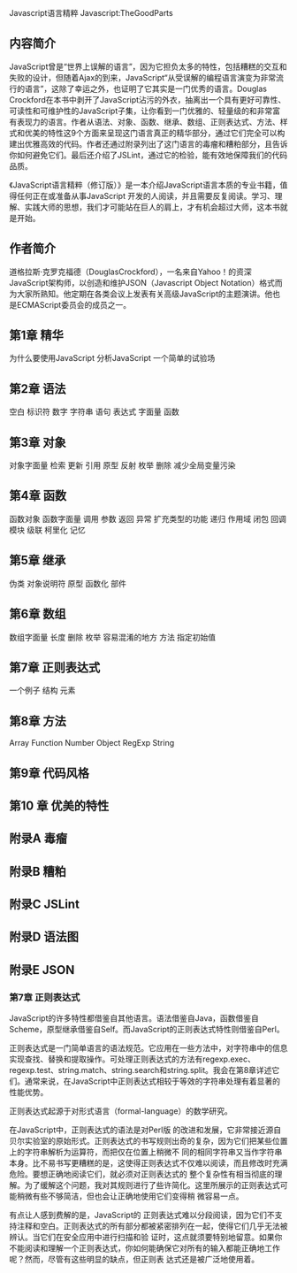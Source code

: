 Javascript语言精粹
Javascript:TheGoodParts

## 内容简介

JavaScript曾是“世界上误解的语言”，因为它担负太多的特性，包括糟糕的交互和失败的设计，但随着Ajax的到来，JavaScript“从受误解的编程语言演变为非常流行的语言”，这除了幸运之外，也证明了它其实是一门优秀的语言。Douglas Crockford在本书中剥开了JavaScript沾污的外衣，抽离出一个具有更好可靠性、可读性和可维护性的JavaScript子集，让你看到一门优雅的、轻量级的和非常富有表现力的语言。作者从语法、对象、函数、继承、数组、正则表达式、方法、样式和优美的特性这9个方面来呈现这门语言真正的精华部分，通过它们完全可以构建出优雅高效的代码。作者还通过附录列出了这门语言的毒瘤和糟粕部分，且告诉你如何避免它们。最后还介绍了JSLint，通过它的检验，能有效地保障我们的代码品质。

《JavaScript语言精粹（修订版）》是一本介绍JavaScript语言本质的专业书籍，值得任何正在或准备从事JavaScript 开发的人阅读，并且需要反复阅读。学习、理解、实践大师的思想，我们才可能站在巨人的肩上，才有机会超过大师，这本书就是开始。

## 作者简介

道格拉斯·克罗克福德（DouglasCrockford），一名来自Yahoo！的资深JavaScript架构师，以创造和维护JSON（Javascript Object Notation）格式而为大家所熟知。他定期在各类会议上发表有关高级JavaScript的主题演讲。他也是ECMAScript委员会的成员之一。

## 第1章 精华
为什么要使用JavaScript
分析JavaScript
一个简单的试验场
## 第2章 语法
空白
标识符
数字
字符串
语句
表达式
字面量
函数

## 第3章 对象
对象字面量
检索
更新
引用
原型
反射
枚举
删除
减少全局变量污染

## 第4章 函数
函数对象
函数字面量
调用
参数
返回
异常
扩充类型的功能
递归
作用域
闭包
回调
模块
级联
柯里化
记忆

## 第5章 继承
伪类
对象说明符
原型
函数化
部件

## 第6章 数组
数组字面量
长度
删除
枚举
容易混淆的地方
方法
指定初始值

## 第7章 正则表达式
一个例子
结构
元素

## 第8章 方法
Array
Function
Number
Object
RegExp
String

## 第9章 代码风格
## 第10 章 优美的特性
## 附录A 毒瘤
## 附录B 糟粕
## 附录C JSLint
## 附录D 语法图
## 附录E JSON


### 第7章 正则表达式

JavaScript的许多特性都借鉴自其他语言。语法借鉴自Java，函数借鉴自Scheme，原型继承借鉴自Self。而JavaScript的正则表达式特性则借鉴自Perl。

正则表达式是一门简单语言的语法规范。它应用在一些方法中，对字符串中的信息实现查找、替换和提取操作。可处理正则表达式的方法有regexp.exec、regexp.test、string.match、string.search和string.split。我会在第8章详述它们。通常来说，在JavaScript中正则表达式相较于等效的字符串处理有着显著的性能优势。

正则表达式起源于对形式语言（formal-language）的数学研究。


在JavaScript中，正则表达式的语法是对Perl版 的改进和发展，它非常接近源自贝尔实验室的原始形式。正则表达式的书写规则出奇的复杂，因为它们把某些位置上的字符串解析为运算符，而把仅在位置上稍微不 同的相同字符串又当作字符串本身。比不易书写更糟糕的是，这使得正则表达式不仅难以阅读，而且修改时充满危险。要想正确地阅读它们，就必须对正则表达式的 整个复杂性有相当彻底的理解。为了缓解这个问题，我对其规则进行了些许简化。这里所展示的正则表达式可能稍微有些不够简洁，但也会让正确地使用它们变得稍 微容易一点。

有点让人感到费解的是，JavaScript的 正则表达式难以分段阅读，因为它们不支持注释和空白。正则表达式的所有部分都被紧密排列在一起，使得它们几乎无法被辨认。当它们在安全应用中进行扫描和验 证时，这点就须要特别地留意。如果你不能阅读和理解一个正则表达式，你如何能确保它对所有的输入都能正确地工作呢？然而，尽管有这些明显的缺点，但正则表 达式还是被广泛地使用着。


